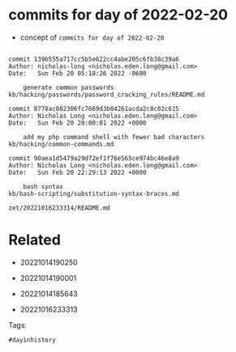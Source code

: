 # commits for day of 2022-02-20

- concept of `commits for day of 2022-02-20`

```

commit 139b555a717cc5b5e622cc4abe205c6fb38c39a6
Author: nicholas-long <nicholas.eden.long@gmail.com>
Date:   Sun Feb 20 05:18:26 2022 -0600

    generate common passwords
kb/hacking/passwords/password_cracking_rules/README.md

commit 8778ac082306fc7669d3b04261acda2c8c02c615
Author: Nicholas Long <nicholas.eden.long@gmail.com>
Date:   Sun Feb 20 20:00:01 2022 +0000

    add my php command shell with fewer bad characters
kb/hacking/common-commands.md

commit 90aea1d5479a29d72ef1f76e565ce974bc46e8a9
Author: Nicholas Long <nicholas.eden.long@gmail.com>
Date:   Sun Feb 20 22:29:13 2022 +0000

    bash syntax
kb/bash-scripting/substitution-syntax-braces.md
```

` zet/20221016233314/README.md `

# Related

- 20221014190250

- 20221014190001

- 20221014185643

- 20221016233313

Tags:

    #dayinhistory
